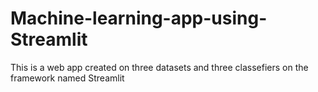 # Machine-learning-app-using-Streamlit
This is a web app created on three datasets and three classefiers on the framework named Streamlit
